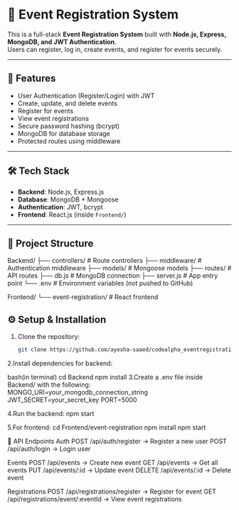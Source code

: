 # 🎉 Event Registration System  

This is a full-stack **Event Registration System** built with **Node.js, Express, MongoDB, and JWT Authentication**.  
Users can register, log in, create events, and register for events securely.  

---

## 🚀 Features
- User Authentication (Register/Login) with JWT
- Create, update, and delete events
- Register for events
- View event registrations
- Secure password hashing (bcrypt)
- MongoDB for database storage
- Protected routes using middleware

---

## 🛠 Tech Stack
- **Backend**: Node.js, Express.js  
- **Database**: MongoDB + Mongoose  
- **Authentication**: JWT, bcrypt  
- **Frontend**: React.js (inside `Frontend/`)  

---

## 📂 Project Structure
Backend/
├── controllers/ # Route controllers
├── middleware/ # Authentication middleware
├── models/ # Mongoose models
├── routes/ # API routes
├── db.js # MongoDB connection
├── server.js # App entry point
└── .env # Environment variables (not pushed to GitHub)

Frontend/
└── event-registration/ # React frontend

## ⚙️ Setup & Installation

1. Clone the repository:
   ```bash
   git clone https://github.com/ayesha-saaed/codealpha_eventregistrationsystem.git
2.Install dependencies for backend:

bash(in terminal)
cd Backend
npm install
3.Create a .env file inside Backend/ with the following:
MONGO_URI=your_mongodb_connection_string
JWT_SECRET=your_secret_key
PORT=5000

 4.Run the backend:
npm start

 5.For frontend:
cd Frontend/event-registration
npm install
npm start


📌 API Endpoints
Auth
POST /api/auth/register → Register a new user
POST /api/auth/login → Login user

Events
POST /api/events → Create new event
GET /api/events → Get all events
PUT /api/events/:id → Update event
DELETE /api/events/:id → Delete event

Registrations
POST /api/registrations/register → Register for event
GET /api/registrations/event/:eventId → View event registrations


